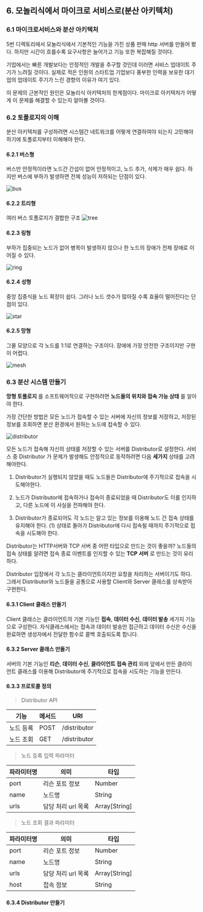 ## 6. 모놀리식에서 마이크로 서비스로(분산 아키텍처)

### 6.1 마이크로서비스와 분산 아키텍처

5번 디렉토리에서 모놀리식에서 기본적인 기능을 가진 상품 판매 http 서버를 만들어 봤다. 하지만 시간이 흐를수록 요구사항은 늘어가고 기능 또한 복잡해질 것이다.

기업에서는 빠른 개발보다는 안정적인 개발을 추구할 것인데 이러면 서비스 업데이트 주기가 느려질 것이다. 실제로 적은 인원의 스타트업 기업보다 풍부한 인력을 보유한 대기업의 업데이트 주기가 느린 경향의 이유가 여기 있다.

이 문제의 근본적인 원인은 모놀리식 아키텍처의 한계점이다. 마이크로 아키텍처가 어떻게 이 문제를 해결할 수 있는지 알아볼 것이다.


### 6.2 토폴로지의 이해

분산 아키텍처를 구성하려면 시스템간 네트워크를 어떻게 연결하여야 되는지 고민해야하기에 토폴로지부터 이해해야 한다.

#### 6.2.1 버스형

버스만 안정적이라면 노드간 간섭이 없어 안정적이고, 노드 추가, 삭제가 매우 쉽다. 하지만 버스에 부하가 발생하면 전체 성능이 저하되는 단점이 있다.

![bus](./img/bus.png)

#### 6.2.2 트리형
여러 버스 토폴로지가 결합한 구조
![tree](./img/tree.png)



#### 6.2.3 링형
부하가 집중되는 노드가 없어 병목이 발생하지 않으나 한 노드의 장애가 전체 장애로 이어질 수 있다.

![ring](./img/ring.png)


#### 6.2.4 성형
중앙 집중식을 노드 확장이 쉽다. 그러나 노드 갯수가 많아질 수록 효율이 떨어진다는 단점이 있다.

![star](./img/star.png)



#### 6.2.5 망형
그물 모양으로 각 노드를 1:1로 연결하는 구조이다. 장애에 가장 안전한 구조이지만 구현이 어렵다. 

![mesh](./img/mesh.png)



### 6.3 분산 시스템 만들기

__망형 토폴로지__ 를 소프트웨어적으로 구현하려면 __노드들의 위치와 접속 가능 상태__ 를 알아야 한다.

가장 간단한 방법은 모든 노드가 접속할 수 있는 서버에 자신의 정보를 저장하고, 저장된 정보를 조회하면 분산 환경에서 원하는 노드에 접속할 수 있다.


![distributor](./img/distributor.png)

모든 노드가 접속해 자신의 상태를 저장할 수 있는 서버를 Distributor로 설정한다. 서비스 중 Distributor 가 문제가 발생해도 안정적으로 동작하려면 다음 __세가지__ 상태를 고려해야한다.

1. Distributor가 실행되지 않았을 때도 노드들은 Distributor에 주기적으로 접속을 시도해야한다.

2. 노드가 Distributor에 접속하거나 접속이 종료되었을 때 Distributor도 이를 인지하고, 다른 노드에 이 사실을 전파해야 한다.

3. Distributor가 종료되어도 각 노드는 알고 있는 정보를 이용해 노드 간 접속 상태를 유지해야 한다. (1) 상태로 돌아가 Distributor에 다시 접속될 때까지 주기적으로 접속을 시도해야 한다.


Distributor는 HTTP서버와 TCP 서버 중 어떤 타입으로 만드는 것이 좋을까? 노드들의 접속 상태를 알려면 접속 종료 이벤트를 인지할 수 있는 __TCP 서버__ 로 만드는 것이 유리하다. 

Distributor 입장에서 각 노드는 클라이언트이지만 요청을 처리하는 서버이기도 하다. 그래서 Distributor와 노드들을 공통으로 사용할 Client와 Server 클래스를 상속받아 구현한다.


#### 6.3.1 Client 클래스 만들기

Client 클래스는 클라이언트의 기본 기능인 __접속__, __데이터 수신__, __데이터 발송__ 세가지 기능으로 구성한다. 자식클래스에서는 접속과 데이터 발송만 접근하고 데이터 수신은 수신을 완료하면 생성자에서 전달한 함수로 콜백 호출되도록 합니다.

#### 6.3.2 Server 클래스 만들기

서버의 기본 기능인 __리슨__, __데이터 수신__, __클라이언트 접속 관리__ 외에 앞에서 만든 클라이언트 클래스를 이용해 Distributor에 주기적으로 접속을 시도하는 기능을 만든다.

#### 6.3.3 프로토콜 정의

>Distributor API

|기능|메서드|URI|
|---|----|----|
|노드 등록|POST|/distributor|
|노드 조회|GET|/distributor|


>노드 등록 입력 파라미터

|파라미터명|의미|타입|
|---|---|----|
|port|리슨 포트 정보|Number|
|name|노드명|String|
|urls|담당 처리 url 목록|Array[String]|

>노드 조회 결과 파라미터

|파라미터명|의미|타입|
|----|---|---|
|port|리슨 포트 정보|Number|
|name|노드명|String|
|urls|담당 처리 url 목록|Array[String]|
|host|접속 정보|String|




#### 6.3.4 Distributor 만들기
